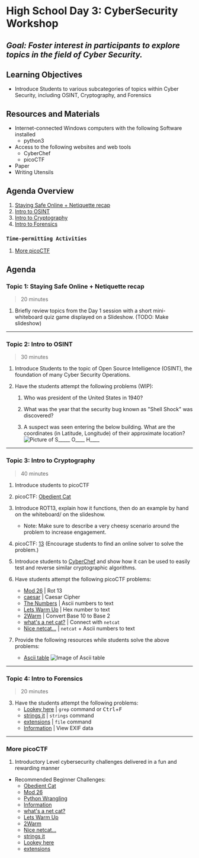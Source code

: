# High School Day 3: CyberSecurity Workshop

## *Goal: Foster interest in participants to explore topics in the field of Cyber Security.*

## Learning Objectives

- Introduce Students to various subcategories of topics within Cyber Security, including OSINT, Cryptography, and Forensics

## Resources and Materials

- Internet-connected Windows computers with the following Software installed
  <!-- - stegsolve -->
  - python3
  <!-- - Wireshark -->
- Access to the following websites and web tools
  - CyberChef
  - picoCTF
- Paper
- Writing Utensils

## Agenda Overview

1. [Staying Safe Online + Netiquette recap](#topic-1-staying-safe-online--netiquette-recap)
2. [Intro to OSINT](#topic-2-intro-to-osint)
3. [Intro to Cryptography](#topic-3-intro-to-cryptography)
4. [Intro to Forensics](#topic-4-intro-to-forensics)

### `Time-permitting Activities`

1. [More picoCTF](#more-picoctf)

## Agenda

### Topic 1: Staying Safe Online + Netiquette recap

> 20 minutes

1. Briefly review topics from the Day 1 session with a short mini-whiteboard quiz game displayed on a Slideshow. (TODO: Make slideshow)

---

### Topic 2: Intro to OSINT

> 30 minutes

1. Introduce Students to the topic of Open Source Intelligence (OSINT), the foundation of many Cyber Security Operations.

<!-- TODO: Create more challenge problems -->

2. Have the students attempt the following problems (WIP):

    1. Who was president of the United States in 1940?

    2. What was the year that the security bug known as "Shell Shock" was discovered?

    3. A suspect was seen entering the below building. What are the coordinates (in Latitude, Longitude) of their approximate location?
    ![Picture of S_____ O____ H____](image/hsd3_lessonPlan/1653879529813.png)

---

### Topic 3: Intro to Cryptography

> 40 minutes

1. Introduce students to picoCTF

2. picoCTF: [Obedient Cat](https://play.picoctf.org/practice/challenge/147?page=1&solved=0)

3. Introduce ROT13, explain how it functions, then do an example by hand on the whiteboard/ on the slideshow.
   - Note: Make sure to describe a very cheesy scenario around the problem to increase engagement.

4. picoCTF: [13](https://play.picoctf.org/practice/challenge/62?category=2&page=1&search=) (Encourage students to find an online solver to solve the problem.)

5. Introduce students to [CyberChef](https://gchq.github.io/CyberChef/) and show how it can be used to easily test and reverse similar cryptographic algorithms.

6. Have students attempt the following picoCTF problems:
    - [Mod 26](https://play.picoctf.org/practice/challenge/144?page=1&solved=0) | Rot 13
    - [caesar](https://play.picoctf.org/practice/challenge/64?category=2&page=1&search=) | Caesar Cipher
    - [The Numbers](https://play.picoctf.org/practice/challenge/68?category=2&page=1&search=) | Ascii numbers to text
    - [Lets Warm Up](https://play.picoctf.org/practice/challenge/22) | Hex number to text
    - [2Warm](https://play.picoctf.org/practice/challenge/86?category=5&page=1) | Convert Base 10 to Base 2
    - [what's a net cat?](https://play.picoctf.org/practice/challenge/34) | Connect with `netcat`
    - [Nice netcat...](https://play.picoctf.org/practice/challenge/156?page=1&solved=0) | `netcat` + Ascii numbers to text

7. Provide the following resources while students solve the above problems:
    - [Ascii table](https://www.asciitable.com/asciifull.gif)
    ![Image of Ascii table](https://www.asciitable.com/asciifull.gif)

---

### Topic 4: Intro to Forensics

> 20 minutes

<!-- TODO: add more content to this section -->

3. Have the students attempt the following problems:
    - [Lookey here](https://play.picoctf.org/practice/challenge/279?category=4&page=1) | `grep` command or <kbd>Ctrl</kbd>+<kbd>F</kbd>
    - [strings it](https://play.picoctf.org/practice/challenge/37?page=4&solved=0) | `strings` command
    - [extensions](https://play.picoctf.org/practice/challenge/52?category=4&page=2) | `file` command
    - [Information](https://play.picoctf.org/practice/challenge/186?page=1&solved=0) | View EXIF data

---

### More picoCTF

1. Introductory Level cybersecurity challenges delivered in a fun and rewarding manner

- Recommended Beginner Challenges:
  - [Obedient Cat](https://play.picoctf.org/practice/challenge/147?page=1&solved=0)
  - [Mod 26](https://play.picoctf.org/practice/challenge/144?page=1&solved=0)
  - [Python Wrangling](https://play.picoctf.org/practice/challenge/166?page=1&solved=0)
  - [Information](https://play.picoctf.org/practice/challenge/186?page=1&solved=0)
  - [what's a net cat?](https://play.picoctf.org/practice/challenge/34)
  - [Lets Warm Up](https://play.picoctf.org/practice/challenge/22)
  - [2Warm](https://play.picoctf.org/practice/challenge/86?category=5&page=1)
  - [Nice netcat...](https://play.picoctf.org/practice/challenge/156?page=1&solved=0)
  - [strings it](https://play.picoctf.org/practice/challenge/37?page=4&solved=0)
  - [Lookey here](https://play.picoctf.org/practice/challenge/279?category=4&page=1)
  - [extensions](https://play.picoctf.org/practice/challenge/52?category=4&page=2)
